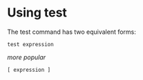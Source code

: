 # Using test

The test command has two equivalent forms:

```
test expression
```

*more popular*

```
[ expression ]
```

